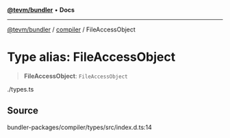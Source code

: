 [**@tevm/bundler**](../../README.md) • **Docs**

***

[@tevm/bundler](../../modules.md) / [compiler](../README.md) / FileAccessObject

# Type alias: FileAccessObject

> **FileAccessObject**: `FileAccessObject`

./types.ts

## Source

bundler-packages/compiler/types/src/index.d.ts:14
